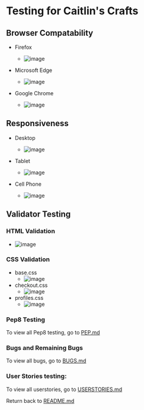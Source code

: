 # Testing for Caitlin's Crafts

## Browser Compatability
- Firefox
    - ![image](testing/profile.jpg)

- Microsoft Edge
    - ![image](testing/microsoft_edge.jpg)

- Google Chrome
    - ![image](testing/google_chrome.jpg)

## Responsiveness
- Desktop
     - ![image](testing/profile.jpg)

- Tablet
     - ![image](testing/tablet.jpg)

- Cell Phone
     - ![image](testing/google_chrome.jpg)

## Validator Testing

### HTML Validation
- ![image](testing/html_testing.jpg)

### CSS Validation
- base.css
     - ![image](testing/base_css_validator.jpg)
- checkout.css
     - ![image](testing/checkout_css_validator.jpg)
- profiles.css
     - ![image](testing/checkout_css_validator.jpg)

### Pep8 Testing
To view all Pep8 testing, go to [PEP.md](PEP.md)

### Bugs and Remaining Bugs
To view all bugs, go to [BUGS.md](BUGS.md)

### User Stories testing:
To view all userstories, go to [USERSTORIES.md](USERSTORIES.md)
 





Return back to [README.md](README.md)